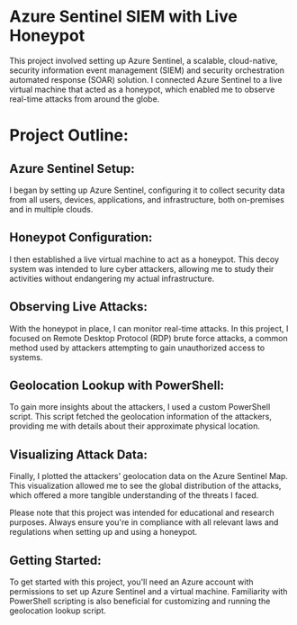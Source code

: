 # Azure Sentinel SIEM with Live Honeypot

This project involved setting up Azure Sentinel, a scalable, cloud-native, security information event management (SIEM) and security orchestration automated response (SOAR) solution. I connected Azure Sentinel to a live virtual machine that acted as a honeypot, which enabled me to observe real-time attacks from around the globe.

<h1> Project Outline: </h1>

<h2> Azure Sentinel Setup: </h2>  I began by setting up Azure Sentinel, configuring it to collect security data from all users, devices, applications, and infrastructure, both on-premises and in multiple clouds.

<h2> Honeypot Configuration: </h2> I then established a live virtual machine to act as a honeypot. This decoy system was intended to lure cyber attackers, allowing me to study their activities without endangering my actual infrastructure.

<h2> Observing Live Attacks: </h2> With the honeypot in place, I can monitor real-time attacks. In this project, I focused on Remote Desktop Protocol (RDP) brute force attacks, a common method used by attackers attempting to gain unauthorized access to systems.

<h2> Geolocation Lookup with PowerShell: </h2> To gain more insights about the attackers, I used a custom PowerShell script. This script fetched the geolocation information of the attackers, providing me with details about their approximate physical location.

<h2> Visualizing Attack Data: </h2> Finally, I plotted the attackers' geolocation data on the Azure Sentinel Map. This visualization allowed me to see the global distribution of the attacks, which offered a more tangible understanding of the threats I faced.

Please note that this project was intended for educational and research purposes. Always ensure you're in compliance with all relevant laws and regulations when setting up and using a honeypot.

<h2> Getting Started: </h2>
To get started with this project, you'll need an Azure account with permissions to set up Azure Sentinel and a virtual machine. Familiarity with PowerShell scripting is also beneficial for customizing and running the geolocation lookup script.

